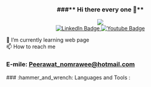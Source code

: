 <h3 align="center">###** Hi there every one 👋**</h3>
<div id="header" align="center" wight="650" hight="400">
   <img src="https://media.giphy.com/media/qgQUggAC3Pfv687qPC/giphy.gif">
</div>
<div id="badges" align="center" >
  
   <a href="https://www.linkedin.com/in/peerawat-nomrawee-6993b9288/">
    <img src="https://img.shields.io/badge/LinkedIn-blue?style=for-the-badge&logo=linkedin&logoColor=white" alt="LinkedIn Badge"/>
  </a>

  <a href="https://www.youtube.com/channel/UCwc33YJ-wK7SY1xmztJj7Cw">
    <img src="https://img.shields.io/badge/YouTube-red?style=for-the-badge&logo=youtube&logoColor=white" alt="Youtube Badge"/>
  <br>
  </a>
   <img src="https://komarev.com/ghpvc/?username=S-Max01&style=flat-square&color=blue" alt=""/>
</div>
<p id="text-content" align="center">

🌱 I’m currently learning web page <br>
📫 How to reach me<h3> E-mile: Peerawat_nomrawee@hotmail.com </h3>

</p>
### :hammer_and_wrench: Languages and Tools :


<!--
**S-Max01/S-Max01** is a ✨ _special_ ✨ repository because its `README.md` (this file) appears on your GitHub profile.

Here are some ideas to get you started:

- 🔭 I’m currently working on ...
- 🌱 I’m currently learning ...
- 👯 I’m looking to collaborate on ...
- 🤔 I’m looking for help with ...
- 💬 Ask me about ...
- 📫 How to reach me: ...
- 😄 Pronouns: ...
- ⚡ Fun fact: ...
-->

